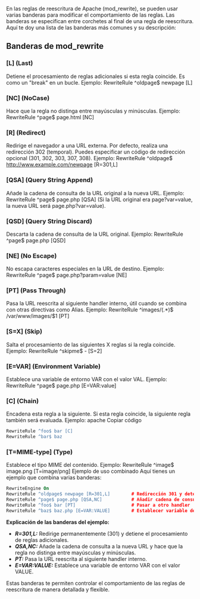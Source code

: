 En las reglas de reescritura de Apache (mod_rewrite), se pueden usar varias banderas para modificar el comportamiento de las reglas. Las banderas se especifican entre corchetes al final de una regla de reescritura. Aquí te doy una lista de las banderas más comunes y su descripción:

## Banderas de mod_rewrite

### [L] (Last)

Detiene el procesamiento de reglas adicionales si esta regla coincide. Es como un "break" en un bucle.
Ejemplo: RewriteRule ^oldpage$ newpage [L]

### [NC] (NoCase)

Hace que la regla no distinga entre mayúsculas y minúsculas.
Ejemplo: RewriteRule ^page$ page.html [NC]

### [R] (Redirect)

Redirige el navegador a una URL externa. Por defecto, realiza una redirección 302 (temporal).
Puedes especificar un código de redirección opcional (301, 302, 303, 307, 308).
Ejemplo: RewriteRule ^oldpage$ http://www.example.com/newpage [R=301,L]

### [QSA] (Query String Append)

Añade la cadena de consulta de la URL original a la nueva URL.
Ejemplo: RewriteRule ^page$ page.php [QSA] (Si la URL original era page?var=value, la nueva URL será page.php?var=value).

### [QSD] (Query String Discard)

Descarta la cadena de consulta de la URL original.
Ejemplo: RewriteRule ^page$ page.php [QSD]

### [NE] (No Escape)

No escapa caracteres especiales en la URL de destino.
Ejemplo: RewriteRule ^page$ page.php?param=value [NE]

### [PT] (Pass Through)

Pasa la URL reescrita al siguiente handler interno, útil cuando se combina con otras directivas como Alias.
Ejemplo: RewriteRule ^images/(.*)$ /var/www/images/$1 [PT]

### [S=X] (Skip)

Salta el procesamiento de las siguientes X reglas si la regla coincide.
Ejemplo: RewriteRule ^skipme$ - [S=2]

### [E=VAR] (Environment Variable)

Establece una variable de entorno VAR con el valor VAL.
Ejemplo: RewriteRule ^page$ page.php [E=VAR:value]

### [C] (Chain)

Encadena esta regla a la siguiente. Si esta regla coincide, la siguiente regla también será evaluada.
Ejemplo:
apache
Copiar código
```apache
RewriteRule ^foo$ bar [C]
RewriteRule ^bar$ baz
```

### [T=MIME-type] (Type)

Establece el tipo MIME del contenido.
Ejemplo: RewriteRule ^image$ image.png [T=image/png]
Ejemplo de uso combinado
Aquí tienes un ejemplo que combina varias banderas:

```apache
RewriteEngine On
RewriteRule ^oldpage$ newpage [R=301,L]        # Redirección 301 y detener procesamiento
RewriteRule ^page$ page.php [QSA,NC]           # Añadir cadena de consulta y no distinguir mayúsculas
RewriteRule ^foo$ bar [PT]                     # Pasar a otro handler
RewriteRule ^baz$ baz.php [E=VAR:VALUE]        # Establecer variable de entorno
```
**Explicación de las banderas del ejemplo:**
- ***R=301,L:*** Redirige permanentemente (301) y detiene el procesamiento de reglas adicionales.
- ***QSA,NC:*** Añade la cadena de consulta a la nueva URL y hace que la regla no distinga entre mayúsculas y minúsculas.
- ***PT:*** Pasa la URL reescrita al siguiente handler interno.
- ***E=VAR:VALUE:*** Establece una variable de entorno VAR con el valor VALUE.

Estas banderas te permiten controlar el comportamiento de las reglas de reescritura de manera detallada y flexible.